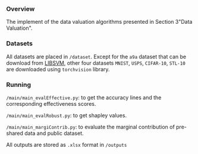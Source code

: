 ### Overview

The implement of the data valuation algorithms presented in  Section 3"Data Valuation".



### Datasets

All datasets are placed in `/dataset`. Except for the `a9a` dataset that can be download from [LIBSVM](https://www.csie.ntu.edu.tw/~cjlin/libsvmtools/datasets/binary.html#a9a), other four datasets `MNIST`, `USPS`, `CIFAR-10`, `STL-10` are downloaded using `torchvision` library.



### Running

`/main/main_evalEffective.py`:  to get the accuracy lines and the corresponding effectiveness scores.

`/main/main_evalRobust.py`: to get shapley values.

`/main/main_margiContrib.py`: to evaluate the marginal contribution of pre-shared data and public dataset.



All outputs are stored as `.xlsx` format in  `/outputs` 
